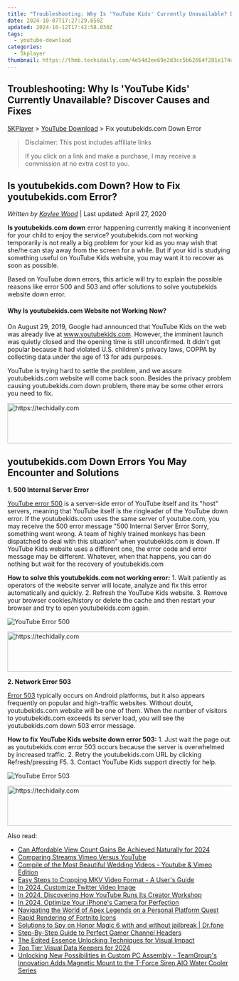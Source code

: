 ```yaml
---
title: "Troubleshooting: Why Is 'YouTube Kids' Currently Unavailable? Discover Causes and Fixes"
date: 2024-10-07T17:27:29.650Z
updated: 2024-10-12T17:42:58.030Z
tags:
  - youtube-download
categories:
  - 5kplayer
thumbnail: https://thmb.techidaily.com/4e54d2ee69e2d3cc5b62664f281e174d4bc506ec5c304888c5062a8c04d6107f.jpg
---
```


## Troubleshooting: Why Is 'YouTube Kids' Currently Unavailable? Discover Causes and Fixes

[5KPlayer](https://tools.techidaily.com/5kplayer/products/) \> [YouTube Download](https://tools.techidaily.com/5kplayer/youtube-download/) \> Fix youtubekids.com Down Error

>  Disclaimer: This post includes affiliate links
>
>  If you click on a link and make a purchase, I may receive a commission at no extra cost to you.
>

## Is youtubekids.com Down? How to Fix youtubekids.com Error?

 _Written by [Kaylee Wood](https://www.quora.com/profile/Amanda-Hu-21)_ | Last updated: April 27, 2020 

**Is youtubekids.com down** error happening currently making it inconvenient for your child to enjoy the service? youtubekids.com not working temporarily is not really a big problem for your kid as you may wish that she/he can stay away from the screen for a while. But if your kid is studying something useful on YouTube Kids website, you may want it to recover as soon as possible.

Based on YouTube down errors, this article will try to explain the possible reasons like error 500 and 503 and offer solutions to solve youtubekids website down error.

#### **Why Is youtubekids.com Website not Working Now?**

On August 29, 2019, Google had announced that YouTube Kids on the web was already live at www.youtubekids.com. However, the imminent launch was quietly closed and the opening time is still unconfirmed. It didn't get popular because it had violated U.S. children's privacy laws, COPPA by collecting data under the age of 13 for ads purposes.

YouTube is trying hard to settle the problem, and we assure youtubekids.com website will come back soon. Besides the privacy problem causing youtubekids.com down problem, there may be some other errors you need to fix.

<!-- affiliate ads begin -->
<a href="https://aligracehair.sjv.io/c/5597632/1918703/19272" target="_top" id="1918703">
  <img src="//a.impactradius-go.com/display-ad/19272-1918703" border="0" alt="https://techidaily.com" width="728" height="90"/>
</a>
<img height="0" width="0" src="https://aligracehair.sjv.io/i/5597632/1918703/19272" style="position:absolute;visibility:hidden;" border="0" />
<!-- affiliate ads end -->

## youtubekids.com Down Errors You May Encounter and Solutions

**1\. 500 Internal Server Error**

[YouTube error 500](https://tools.techidaily.com/5kplayer/youtube-download/) is a server-side error of YouTube itself and its "host" servers, meaning that YouTube itself is the ringleader of the YouTube down error. If the youtubekids.com uses the same server of youtube.com, you may receive the 500 error message "500 Internal Server Error Sorry, something went wrong. A team of highly trained monkeys has been dispatched to deal with this situation" when youtubekids.com is down. If YouTube Kids website uses a different one, the error code and error message may be different. Whatever, when that happens, you can do nothing but wait for the recovery of youtubekids.com

**How to solve this youtubekids.com not working error:** 1\. Wait patiently as operators of the website server will locate, analyze and fix this error automatically and quickly. 2\. Refresh the YouTube Kids website. 3\. Remove your browser cookies/history or delete the cache and then restart your browser and try to open youtubekids.com again.

![YouTube Error 500](https://www.5kplayer.com/youtube-download/img/youtube-error-500.jpg) 

<!-- affiliate ads begin -->
<a href="https://ephamedtechinc.pxf.io/c/5597632/2136612/26400" target="_top" id="2136612">
  <img src="//a.impactradius-go.com/display-ad/26400-2136612" border="0" alt="https://techidaily.com" width="728" height="90"/>
</a>
<img height="0" width="0" src="https://ephamedtechinc.pxf.io/i/5597632/2136612/26400" style="position:absolute;visibility:hidden;" border="0" />
<!-- affiliate ads end -->

**2\. Network Error 503**

[Error 503](https://tools.techidaily.com/5kplayer/youtube-download/) typically occurs on Android platforms, but it also appears frequently on popular and high-traffic websites. Without doubt, youtubekids.com website will be one of them. When the number of visitors to youtubekids.com exceeds its server load, you will see the youtubekids.com down 503 error message.

**How to fix YouTube Kids website down error 503:** 1\. Just wait the page out as youtubekids.com error 503 occurs because the server is overwhelmed by increased traffic. 2\. Retry the youtubekids.com URL by clicking Refresh/pressing F5\. 3\. Contact YouTube Kids support directly for help.

![YouTube Error 503](https://www.5kplayer.com/youtube-download/img/youtube-error-503.jpg)

<!-- affiliate ads begin -->
<a href="https://appsumo.8odi.net/c/5597632/2151892/7443" target="_top" id="2151892">
  <img src="//a.impactradius-go.com/display-ad/7443-2151892" border="0" alt="https://techidaily.com" width="600" height="90"/>
</a>
<img height="0" width="0" src="https://appsumo.8odi.net/i/5597632/2151892/7443" style="position:absolute;visibility:hidden;" border="0" />
<!-- affiliate ads end -->

<ins class="adsbygoogle"
     style="display:block"
     data-ad-format="autorelaxed"
     data-ad-client="ca-pub-7571918770474297"
     data-ad-slot="1223367746"></ins>

<ins class="adsbygoogle"
     style="display:block"
     data-ad-client="ca-pub-7571918770474297"
     data-ad-slot="8358498916"
     data-ad-format="auto"
     data-full-width-responsive="true"></ins>

<span class="atpl-alsoreadstyle">Also read:</span>
<div><ul>
<li><a href="https://youtube-video-recordings.techidaily.com/can-affordable-view-count-gains-be-achieved-naturally-for-2024/"><u>Can Affordable View Count Gains Be Achieved Naturally for 2024</u></a></li>
<li><a href="https://youtube-video-recordings.techidaily.com/comparing-streams-vimeo-versus-youtube/"><u>Comparing Streams Vimeo Versus YouTube</u></a></li>
<li><a href="https://youtube-video-recordings.techidaily.com/compile-of-the-most-beautiful-wedding-videos-youtube-and-vimeo-edition/"><u>Compile of the Most Beautiful Wedding Videos - Youtube & Vimeo Edition</u></a></li>
<li><a href="https://blog-min.techidaily.com/easy-steps-to-cropping-mkv-video-format-a-users-guide/"><u>Easy Steps to Cropping MKV Video Format - A User's Guide</u></a></li>
<li><a href="https://twitter-clips.techidaily.com/in-2024-customize-twitter-video-image/"><u>In 2024, Customize Twitter Video Image</u></a></li>
<li><a href="https://youtube-video-recordings.techidaily.com/in-2024-discovering-how-youtube-runs-its-creator-workshop/"><u>In 2024, Discovering How YouTube Runs Its Creator Workshop</u></a></li>
<li><a href="https://extra-guidance.techidaily.com/in-2024-optimize-your-iphones-camera-for-perfection/"><u>In 2024, Optimize Your iPhone's Camera for Perfection</u></a></li>
<li><a href="https://remote-screen-capture.techidaily.com/navigating-the-world-of-apex-legends-on-a-personal-platform-quest/"><u>Navigating the World of Apex Legends on a Personal Platform Quest</u></a></li>
<li><a href="https://youtube-video-recordings.techidaily.com/rapid-rendering-of-fortnite-icons/"><u>Rapid Rendering of Fortnite Icons</u></a></li>
<li><a href="https://android-location-track.techidaily.com/solutions-to-spy-on-honor-magic-6-with-and-without-jailbreak-drfone-by-drfone-virtual-android/"><u>Solutions to Spy on Honor Magic 6 with and without jailbreak | Dr.fone</u></a></li>
<li><a href="https://youtube-video-recordings.techidaily.com/step-by-step-guide-to-perfect-gamer-channel-headers/"><u>Step-By-Step Guide to Perfect Gamer Channel Headers</u></a></li>
<li><a href="https://vp-tips.techidaily.com/the-edited-essence-unlocking-techniques-for-visual-impact/"><u>The Edited Essence Unlocking Techniques for Visual Impact</u></a></li>
<li><a href="https://some-approaches.techidaily.com/top-tier-visual-data-keepers-for-2024/"><u>Top Tier Visual Data Keepers for 2024</u></a></li>
<li><a href="https://hardware-tips.techidaily.com/unlocking-new-possibilities-in-custom-pc-assembly-teamgroups-innovation-adds-magnetic-mount-to-the-t-force-siren-aio-water-cooler-series/"><u>Unlocking New Possibilities in Custom PC Assembly - TeamGroup's Innovation Adds Magnetic Mount to the T-Force Siren AIO Water Cooler Series</u></a></li>
</ul></div>


